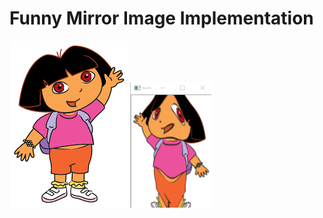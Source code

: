 
<H1> Funny Mirror Image Implementation </H1>
<p>
<img src="dora.png"/>
  <img src="FunnyImage.PNG" height=200/>
 </p>
